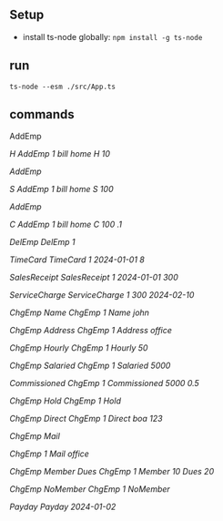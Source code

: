 ## Setup

* install ts-node globally: `npm install -g ts-node`

## run

```
ts-node --esm ./src/App.ts
```

## commands

AddEmp <EmpId> <name> <address> H <hourly-rate>
AddEmp 1 bill home H 10

AddEmp <EmpId> <name> <address> S <monthly-salary>
AddEmp 1 bill home S 100

AddEmp <EmpId> <name> <address> C <monthly-salary>
AddEmp 1 bill home C 100 .1

DelEmp <EmpId>
DelEmp 1

TimeCard <EmpId> <date> <hours>
TimeCard 1 2024-01-01 8

SalesReceipt <EmpId> <date> <amount>
SalesReceipt 1 2024-01-01 300

ServiceCharge <MemberId> <amount> <date>
ServiceCharge 1 300 2024-02-10

ChgEmp <EmpId> Name <Name>
ChgEmp 1 Name john

ChgEmp <EmpId> Address <Name>
ChgEmp 1 Address office

ChgEmp <EmpId> Hourly <hourlyRate>
ChgEmp 1 Hourly 50

ChgEmp <EmpId> Salaried <salary>
ChgEmp 1 Salaried 5000

Commissioned <salary> <rate>
ChgEmp 1 Commissioned 5000 0.5

ChgEmp <EmpId> Hold
ChgEmp 1 Hold

ChgEmp <EmpId> Direct <bank> <account>
ChgEmp 1 Direct boa 123

ChgEmp <EmpId> Mail <address>
ChgEmp 1 Mail office

ChgEmp <EmpId> Member <memberId> Dues <rate>
ChgEmp 1 Member 10 Dues 20

ChgEmp <EmpId> NoMember
ChgEmp 1 NoMember

Payday <date>
Payday 2024-01-02
